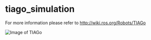 # tiago_simulation

For more information please refer to http://wiki.ros.org/Robots/TIAGo

![Image of TIAGo](http://wiki.ros.org/Robots/TIAGo?action=AttachFile&do=get&target=tiago.png)
